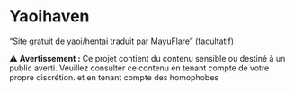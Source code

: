 # Yaoihaven
“Site gratuit de yaoi/hentai traduit par MayuFlare” (facultatif)

⚠️ **Avertissement :** Ce projet contient du contenu sensible ou destiné à un public averti. Veuillez consulter ce contenu en tenant compte de votre propre discrétion.
et en tenant compte des homophobes 
